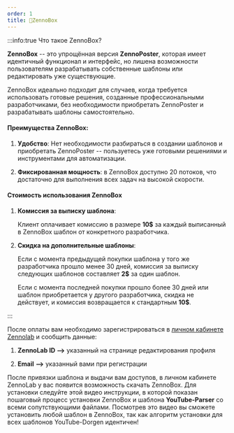 ```yaml
---
order: 1
title: 🔹ZennoBox
---
```


:::info:true Что такое ZennoBox?

**ZennoBox** -- это упрощённая версия **ZennoPoster**, которая имеет идентичный функционал и интерфейс, но лишена возможности пользователям разрабатывать собственные шаблоны или редактировать уже существующие.

ZennoBox идеально подходит для случаев, когда требуется использовать готовые решения, созданные профессиональными разработчиками, без необходимости приобретать ZennoPoster и разрабатывать шаблоны самостоятельно.

#### Преимущества ZennoBox:

1. **Удобство**: Нет необходимости разбираться в создании шаблонов и приобретать ZennoPoster --  пользуетесь уже готовыми решениями и инструментами для автоматизации.

2. **Фиксированная мощность**: в ZennoBox доступно 20 потоков, что достаточно для выполнения всех задач на высокой скорости.

#### Стоимость использования ZennoBox

1. **Комиссия за выписку шаблона**:

   Клиент оплачивает комиссию в размере **10\$** за каждый выписанный в ZennoBox шаблон от конкретного разработчика.

2. **Скидка на дополнительные шаблоны**:

   Если с момента предыдущей покупки шаблона у того же разработчика прошло менее 30 дней, комиссия за выписку следующих шаблонов составляет **2\$** за один шаблон.

   Если с момента последней покупки прошло более 30 дней или шаблон приобретается у другого разработчика, скидка не действует, и комиссия возвращается к стандартным **10\$**.

:::

После оплаты вам необходимо  зарегистрироваться в [личном кабинете Zennolab](https://userarea.zennolab.com/lk/login.aspx) и сообщить данные:

1. **ZennoLab ID -->** указанный на странице редактирования профиля

2. **Email** **-->** указанный вами при регистрации

После привязки шаблона и выдачи вам доступов, в личном кабинете ZennoLab у вас появится возможность скачать ZennoBox. Для установки следуйте этой видео инструкции, в которой показан пошаговый процесс установки ZennoBox и шаблона **YouTube-Parser** со всеми сопутствующими файлами. Посмотрев это видео вы сможете установить любой шаблон в ZennoBox, так как алгоритм установки для всех шаблонов YouTube-Dorgen идентичен!

<YouTubeEmbed videoId="To7XvGZjkl4" />
